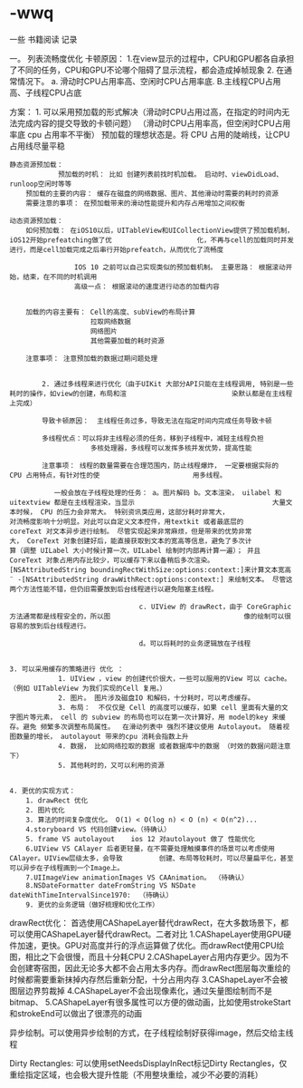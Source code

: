 # -wwq
一些 书籍阅读 记录


一。 列表流畅度优化
	卡顿原因：
   	1.在view显示的过程中，CPU和GPU都各自承担了不同的任务，CPU和GPU不论哪个阻碍了显示流程，都会造成掉帧现象
	2.  在通常情况下。  	a. 滑动时CPU占用率高、空闲时CPU占用率底. B.主线程CPU占用高、子线程CPU占底




方案： 1. 可以采用预加载的形式解决（滑动时CPU占用过高，在指定的时间内无法完成内容的提交导致的卡顿问题）
                                                              （滑动时CPU占用率高，但空闲时CPU占用率底  cpu 占用率不平衡）
                     预加载的理想状态是。将 CPU 占用的陡峭线，让CPU 占用线尽量平稳


    静态资源预加载：
                预加载的时机： 比如 创建列表前找时机加载。 启动时、viewDidLoad、runloop空闲时等等
		预加载的主要的内容： 缓存在磁盘的网络数据、图片、其他滑动时需要的耗时的资源
		需要注意的事项： 在预加载带来的滑动性能提升和内存占用增加之间权衡

 	动态资源预加载：
		如何预加载： 在iOS10以后，UITableView和UICollectionView提供了预加载机制，iOS12开始prefeatching做了优						化，不再与cell的加载同时并发进行，而是cell加载完成之后串行开始prefeatch，从而优化了流畅度
					
					IOS 10 之前可以自己实现类似的预加载机制。 主要思路： 根据滚动开始，结束，在不同的时机调用
					高级一点： 根据滚动的速度进行动态的加载内容


		加载的内容主要有： Cell的高度、subView的布局计算
						拉取网络数据
						网络图片
						其他需要加载的耗时资源

		注意事项： 注意预加载的数据过期问题处理


            2. 通过多线程来进行优化（由于UIKit 大部分API只能在主线程调用, 特别是一些耗时的操作，如view的创建，布局和渲							染默认都是在主线程上完成）
		
			导致卡顿原因：  主线程任务过多，导致无法在指定时间内完成任务导致卡顿

			多线程优点：可以将非主线程必须的任务，移到子线程中，减轻主线程负担
						多核处理器，多线程可以发挥多核并发优势，提高性能

			注意事项： 线程的数量需要在合理范围内，防止线程爆炸， 一定要根据实际的 CPU 占用特点，有针对性的使					   用多线程。

		       一般会放在子线程处理的任务： a。图片解码 b。文本渲染， uilabel 和 uitextview 都是在主线程渲染，当显示									大量文本时候， CPU 的压力会非常大。 特别资讯类应用，这部分耗时非常大，									对流畅度影响十分明显。对此可以自定义文本控件，用textkit 或者最底层的 										coreText 对文本异步进行绘制。 尽管实现起来非常麻烦，但是带来的优势非常									大， CoreText 对象创建好后，能直接获取到文本的宽高等信息，避免了多次计									算（调整 UILabel 大小时候计算一次，UILabel 绘制时内部再计算一遍）； 并且 									CoreText 对象占用内存比较少，可以缓存下来以备稍后多次渲染。												[NSAttributedString boundingRectWithSize:options:context:]来计算文本宽高									¨ -[NSAttributedString drawWithRect:options:context:] 来绘制文本。 尽管这									两个方法性能不错，但仍旧需要放到后台线程进行以避免阻塞主线程。

									c. UIView 的 drawRect，由于 CoreGraphic 方法通常都是线程安全的，所以图									像的绘制可以很容易的放到后台线程进行。

									d。可以将耗时的业务逻辑放在子线程


    3. 可以采用缓存的策略进行 优化 ： 
                1. UIView ，view 的创建代价很大，一些可以服用的View 可以 cache。 （例如 UITableView 为我们实现的Cell 复用。）
                2. 图片。 图片涉及磁盘IO 和解码，十分耗时，可以考虑缓存。
                3. 布局：  不仅仅是 Cell 的高度可以缓存，如果 cell 里面有大量的文字图片等元素， cell 的 subview 的布局也可以在第一次计算好，用 model的key 来缓存。避免 频繁多次调整布局属性。  在滑动列表中 强烈不建议使用 Autolayout。 随着视图数量的增长， autolayout 带来的cpu 消耗会指数上升
                4. 数据， 比如网络拉取的数据 或者数据库中的数据 （时效的数据问题注意下）
                5. 其他耗时的，又可以利用的资源


	4. 更优的实现方式： 
		1. drawRect 优化
		2. 图片优化
		3. 算法的时间复杂度优化。 O(1) < O(log n) < O (n) < O(n^2)...   
		4.storyboard VS 代码创建view。（待确认）
		5. frame VS autolayout    ios 12 对autolayout 做了 性能优化
		6.UIView VS CAlayer 后者更轻量，在不需要处理触摸事件的场景可以考虑使用CAlayer。UIView层级太多，会导致			创建、布局等较耗时，可以尽量扁平化，甚至可以异步在子线程画到一个Image上。
		7.UIImageView animationImages VS CAAnimation。 （待确认）
		8.NSDateFormatter dateFromString VS NSDate dateWithTimeIntervalSince1970:  （待确认）
		9. 更优的业务逻辑（做好梳理和优化工作）





drawRect优化： 首选使用CAShapeLayer替代drawRect，在大多数场景下，都可以使用CAShapeLayer替代drawRect。二者对比
           1.CAShapeLayer使用GPU硬件加速，更快。GPU对高度并行的浮点运算做了优化。而drawRect使用CPU绘图，相比之下会很慢，而且十分耗CPU
	2.CAShapeLayer占用内存更少。因为不会创建寄宿图，因此无论多大都不会占用太多内存。而drawRect图层每次重绘的时候都需要重新抹掉内存然后重新分配，十分占用内存
	3.CAShapeLayer不会被图层边界剪裁掉
	4.CAShapeLayer不会出现像素化，通过矢量图绘制而不是bitmap、
	5.CAShapeLayer有很多属性可以方便的做动画，比如使用strokeStart和strokeEnd可以做出了很漂亮的动画



异步绘制。可以使用异步绘制的方式，在子线程绘制好获得image，然后交给主线程

Dirty Rectangles: 可以使用setNeedsDisplayInRect标记Dirty Rectangles，仅重绘指定区域，也会极大提升性能（不用整块重绘，减少不必要的消耗）



